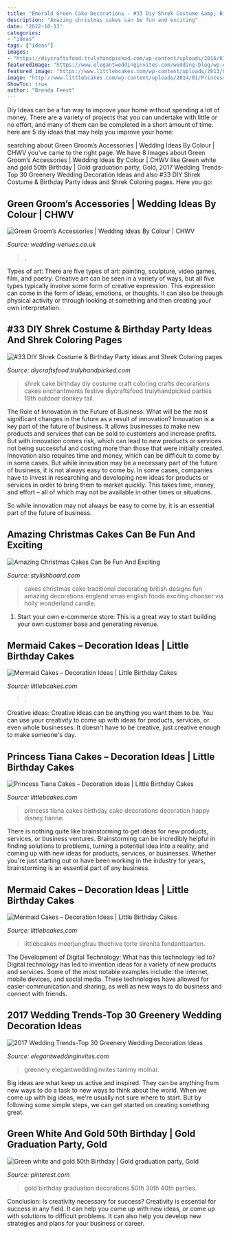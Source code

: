 ```yaml
---
title: "Emerald Green Cake Decorations - #33 Diy Shrek Costume &amp; Birthday Party Ideas And Shrek Coloring Pages"
description: "Amazing christmas cakes can be fun and exciting"
date: "2022-10-13"
categories:
- "ideas"
tags: ["ideas"]
images:
- "https://diycraftsfood.trulyhandpicked.com/wp-content/uploads/2016/07/Shrek-Party-Idea_ce.jpg"
featuredImage: "https://www.elegantweddinginvites.com/wedding-blog/wp-content/uploads/2016/08/white-ceremony-chairs-with-green-and-white-floral-decorations.jpg"
featured_image: "https://www.littlebcakes.com/wp-content/uploads/2013/08/Mermaid-Cake-Images.jpg"
image: "http://www.littlebcakes.com/wp-content/uploads/2014/01/Princess-Tiana-Cake-Decorations.jpg"
ShowToc: true
author: "Brenda Feest"
---
```



Diy Ideas can be a fun way to improve your home without spending a lot of money. There are a variety of projects that you can undertake with little or no effort, and many of them can be completed in a short amount of time. here are 5 diy ideas that may help you improve your home: 

	

		
searching about Green Groom’s Accessories | Wedding Ideas By Colour | CHWV you've came to the right page. We have 8 Images about Green Groom’s Accessories | Wedding Ideas By Colour | CHWV like Green white and gold 50th Birthday | Gold graduation party, Gold, 2017 Wedding Trends-Top 30 Greenery Wedding Decoration Ideas and also #33 DIY Shrek Costume &amp; Birthday Party ideas and Shrek Coloring pages. Here you go:
		
    
## Green Groom’s Accessories | Wedding Ideas By Colour | CHWV

<img loading=lazy src="https://www.wedding-venues.co.uk/sites/default/files/green-grooms-accessories-mount-parnassus.jpg" onerror="this.onerror=null;this.src='https://tse3.mm.bing.net/th?id=OIP.0itb2qZ5BpTcVFTgQVWg6gHaLH&amp;pid=15.1';" alt="Green Groom’s Accessories | Wedding Ideas By Colour | CHWV">

_Source: wedding-venues.co.uk_

>. 

	

Types of art: There are five types of art: painting, sculpture, video games, film, and poetry.
Creative art can be seen in a variety of ways, but all five types typically involve some form of creative expression. This expression can come in the form of ideas, emotions, or thoughts. It can also be through physical activity or through looking at something and then creating your own interpretation.

    
## #33 DIY Shrek Costume &amp; Birthday Party Ideas And Shrek Coloring Pages

<img loading=lazy src="https://diycraftsfood.trulyhandpicked.com/wp-content/uploads/2016/07/Shrek-Party-Idea_ce.jpg" onerror="this.onerror=null;this.src='https://tse4.mm.bing.net/th?id=OIP.faPV56EicJDY4u4JxAbqfgHaJ3&amp;pid=15.1';" alt="#33 DIY Shrek Costume &amp; Birthday Party ideas and Shrek Coloring pages">

_Source: diycraftsfood.trulyhandpicked.com_

>shrek cake birthday diy costume craft coloring crafts decorations cakes enchantments festive diycraftsfood trulyhandpicked parties 19th outdoor donkey tail. 

	

The Role of Innovation in the Future of Business: What will be the most significant changes in the future as a result of innovation?
Innovation is a key part of the future of business. It allows businesses to make new products and services that can be sold to customers and increase profits. But with innovation comes risk, which can lead to new products or services not being successful and costing more than those that were initially created. Innovation also requires time and money, which can be difficult to come by in some cases.
But while innovation may be a necessary part of the future of business, it is not always easy to come by. In some cases, companies have to invest in researching and developing new ideas for products or services in order to bring them to market quickly. This takes time, money, and effort – all of which may not be available in other times or situations.

So while innovation may not always be easy to come by, it is an essential part of the future of business.

    
## Amazing Christmas Cakes Can Be Fun And Exciting

<img loading=lazy src="http://www.stylishboard.com/wp-content/uploads/2013/12/c51.jpg" onerror="this.onerror=null;this.src='https://tse3.mm.bing.net/th?id=OIP.AsfCPKc6-ICnexfLUcTjRAHaJM&amp;pid=15.1';" alt="Amazing Christmas Cakes Can Be Fun And Exciting">

_Source: stylishboard.com_

>cakes christmas cake traditional decorating british designs fun amazing decorations england xmas english foods exciting chooser via holly wonderland candle. 

	

1. Start your own e-commerce store: This is a great way to start building your own customer base and generating revenue.

    
## Mermaid Cakes – Decoration Ideas | Little Birthday Cakes

<img loading=lazy src="https://www.littlebcakes.com/wp-content/uploads/2013/08/Mermaid-Cake-Images.jpg" onerror="this.onerror=null;this.src='https://tse2.mm.bing.net/th?id=OIP.jwMX7pFN8M2MuV30STHIqwHaFj&amp;pid=15.1';" alt="Mermaid Cakes – Decoration Ideas | Little Birthday Cakes">

_Source: littlebcakes.com_

>. 

	

Creative ideas:
Creative ideas can be anything you want them to be. You can use your creativity to come up with ideas for products, services, or even whole businesses. It doesn't have to be creative, just creative enough to make someone's day.

    
## Princess Tiana Cakes – Decoration Ideas | Little Birthday Cakes

<img loading=lazy src="http://www.littlebcakes.com/wp-content/uploads/2014/01/Princess-Tiana-Cake-Decorations.jpg" onerror="this.onerror=null;this.src='https://tse3.mm.bing.net/th?id=OIP.gtGxmQkgd_ObSYBWJpchFAHaLG&amp;pid=15.1';" alt="Princess Tiana Cakes – Decoration Ideas | Little Birthday Cakes">

_Source: littlebcakes.com_

>princess tiana cakes birthday cake decorations decoration happy disney tianna. 

	

There is nothing quite like brainstorming to get ideas for new products, services, or business ventures. Brainstorming can be incredibly helpful in finding solutions to problems, turning a potential idea into a reality, and coming up with new ideas for products, services, or businesses. Whether you're just starting out or have been working in the industry for years, brainstorming is an essential part of any business.

    
## Mermaid Cakes – Decoration Ideas | Little Birthday Cakes

<img loading=lazy src="https://www.littlebcakes.com/wp-content/uploads/2013/08/Mermaid-Cakes.jpg" onerror="this.onerror=null;this.src='https://tse2.mm.bing.net/th?id=OIP.Q0oSX9LkHlPj5b2IiLa0FwHaNI&amp;pid=15.1';" alt="Mermaid Cakes – Decoration Ideas | Little Birthday Cakes">

_Source: littlebcakes.com_

>littlebcakes meerjungfrau thechive torte sirenita fondanttaarten. 

	

The Development of Digital Technology: What has this technology led to?
Digital technology has led to invention ideas for a variety of new products and services. Some of the most notable examples include: the internet, mobile devices, and social media. These technologies have allowed for easier communication and sharing, as well as new ways to do business and connect with friends.

    
## 2017 Wedding Trends-Top 30 Greenery Wedding Decoration Ideas

<img loading=lazy src="https://www.elegantweddinginvites.com/wedding-blog/wp-content/uploads/2016/08/white-ceremony-chairs-with-green-and-white-floral-decorations.jpg" onerror="this.onerror=null;this.src='https://tse2.mm.bing.net/th?id=OIP.lvrmUD2BeyTSGjk8GvBmAQHaLH&amp;pid=15.1';" alt="2017 Wedding Trends-Top 30 Greenery Wedding Decoration Ideas">

_Source: elegantweddinginvites.com_

>greenery elegantweddinginvites tammy molnar. 

	

Big ideas are what keep us active and inspired. They can be anything from new ways to do a task to new ways to think about the world. When we come up with big ideas, we're usually not sure where to start. But by following some simple steps, we can get started on creating something great.

    
## Green White And Gold 50th Birthday | Gold Graduation Party, Gold

<img loading=lazy src="https://i.pinimg.com/736x/a8/09/bc/a809bc2430e227bd6bb383f078adefc8.jpg" onerror="this.onerror=null;this.src='https://tse2.mm.bing.net/th?id=OIP.GSWQ-XOE8avrxUND0T1P3wHaJ4&amp;pid=15.1';" alt="Green white and gold 50th Birthday | Gold graduation party, Gold">

_Source: pinterest.com_

>gold birthday graduation decorations 50th 30th 40th parties. 

	

Conclusion: Is creativity necessary for success?
Creativity is essential for success in any field. It can help you come up with new ideas, or come up with solutions to difficult problems. It can also help you develop new strategies and plans for your business or career.

